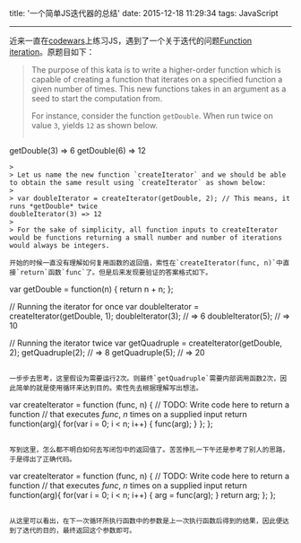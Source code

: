 title: '一个简单JS迭代器的总结'
date: 2015-12-18 11:29:34
tags: JavaScript

---

近来一直在[codewars](//www.codewars.com)上练习JS，遇到了一个关于迭代的问题[Function iteration](//www.codewars.com/kata/54b679eaac3d54e6ca0008c9/train/javascript)。原题目如下：

<!-- more -->

> The purpose of this kata is to write a higher-order function which is capable of creating a function that iterates on a specified function a given number of times. This new functions takes in an argument as a seed to start the computation from.
> 
> For instance, consider the function `getDouble`. When run twice on value `3`, yields `12` as shown below.
>
> ```
 getDouble(3) => 6
 getDouble(6) => 12
 ```
> 
> Let us name the new function `createIterator` and we should be able to obtain the same result using `createIterator` as shown below:
> 
> var doubleIterator = createIterator(getDouble, 2); // This means, it runs *getDouble* twice
doubleIterator(3) => 12
> 
> For the sake of simplicity, all function inputs to createIterator would be functions returning a small number and number of iterations would always be integers.

开始的时候一直没有理解如何复用函数的返回值，索性在`createIterator(func, n)`中直接`return`函数`func`了。但是后来发现要验证的答案格式如下。

```
var getDouble = function(n) {
    return n + n;
};

// Running the iterator for once
var doubleIterator = createIterator(getDouble, 1);
doubleIterator(3); // => 6
doubleIterator(5); // => 10

// Running the iterator twice
var getQuadruple = createIterator(getDouble, 2);
getQuadruple(2); // => 8
getQuadruple(5); // => 20
```

一步步去思考，这里假设为需要运行2次。则最终`getQuadruple`需要内部调用函数2次，因此简单的就是使用循环来达到目的。索性先去根据理解写出想法。

```
var createIterator = function (func, n) {
  // TODO: Write code here to return a function 
  // that executes *func*, *n* times on a supplied input
    return function(arg){
        for(var i = 0; i < n; i++) {
            func(arg);
        }
    };
};
```

写到这里，怎么都不明白如何去写闭包中的返回值了。苦苦挣扎一下午还是参考了别人的思路，于是得出了正确代码。

```
var createIterator = function (func, n) {
  // TODO: Write code here to return a function 
  // that executes *func*, *n* times on a supplied input
    return function(arg){
        for(var i = 0; i < n; i++) {
            arg = func(arg);
        }
        return arg;
    };
};
```

从这里可以看出，在下一次循环所执行函数中的参数是上一次执行函数后得到的结果，因此便达到了迭代的目的，最终返回这个参数即可。